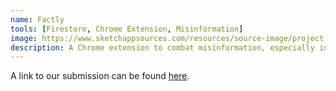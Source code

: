 ```yaml
---
name: Factly
tools: [Firestore, Chrome Extension, Misinformation]
image: https://www.sketchappsources.com/resources/source-image/project-neon-groove-music-ui.png
description: A Chrome extension to combat misinformation, especially in these dire times (circa May 2020)
---
```


A link to our submission can be found [here](https://devpost.com/software/factly).